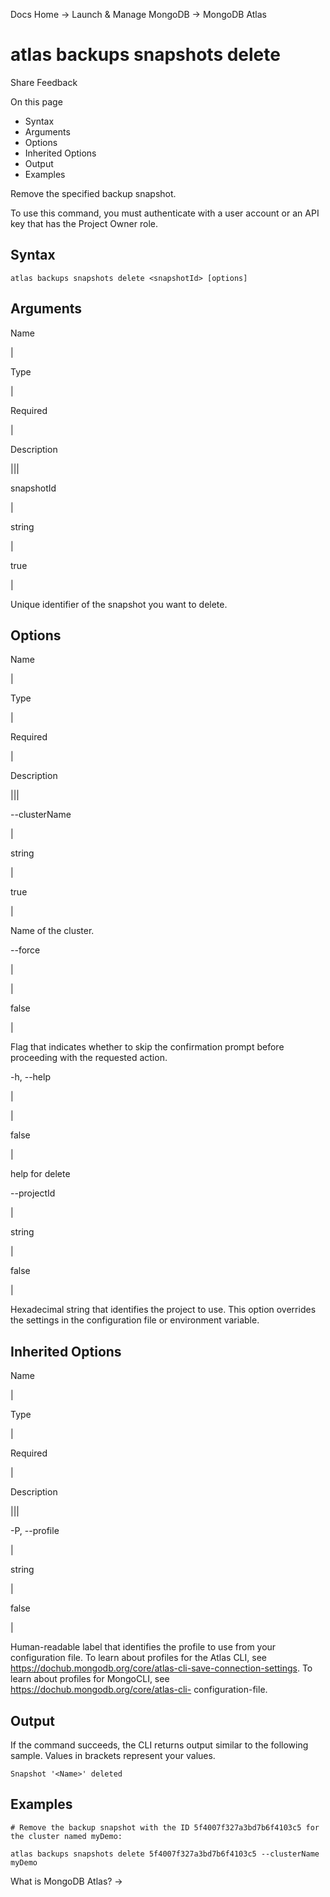 Docs Home → Launch & Manage MongoDB → MongoDB Atlas

# atlas backups snapshots delete

Share Feedback

On this page

  * Syntax
  * Arguments
  * Options
  * Inherited Options
  * Output
  * Examples

Remove the specified backup snapshot.

To use this command, you must authenticate with a user account or an API key
that has the Project Owner role.

## Syntax

    
    
    atlas backups snapshots delete <snapshotId> [options]  
      
  
## Arguments

Name

|

Type

|

Required

|

Description  
  
|||  
  
snapshotId

|

string

|

true

|

Unique identifier of the snapshot you want to delete.  
  
## Options

Name

|

Type

|

Required

|

Description  
  
|||  
  
\--clusterName

|

string

|

true

|

Name of the cluster.  
  
\--force

|

|

false

|

Flag that indicates whether to skip the confirmation prompt before proceeding
with the requested action.  
  
-h, --help

|

|

false

|

help for delete  
  
\--projectId

|

string

|

false

|

Hexadecimal string that identifies the project to use. This option overrides
the settings in the configuration file or environment variable.  
  
## Inherited Options

Name

|

Type

|

Required

|

Description  
  
|||  
  
-P, --profile

|

string

|

false

|

Human-readable label that identifies the profile to use from your
configuration file. To learn about profiles for the Atlas CLI, see
https://dochub.mongodb.org/core/atlas-cli-save-connection-settings. To learn
about profiles for MongoCLI, see https://dochub.mongodb.org/core/atlas-cli-
configuration-file.  
  
## Output

If the command succeeds, the CLI returns output similar to the following
sample. Values in brackets represent your values.

    
    
    Snapshot '<Name>' deleted  
      
  
## Examples

    
    
    # Remove the backup snapshot with the ID 5f4007f327a3bd7b6f4103c5 for the cluster named myDemo:  
      
    atlas backups snapshots delete 5f4007f327a3bd7b6f4103c5 --clusterName myDemo  
  
What is MongoDB Atlas? →

